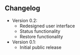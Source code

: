 ## Changelog ##
* Version 0.2:
    * Redesigned user interface
    * Status functionality
    * Restore functionality
* Version 0.1:
	* Initial public release